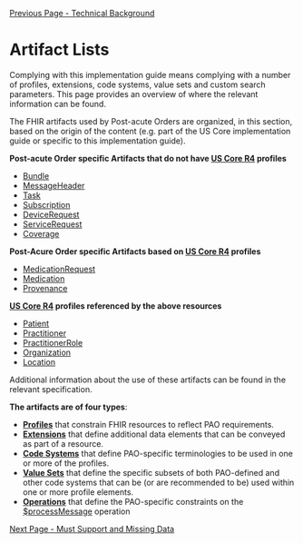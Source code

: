 [Previous Page - Technical Background](technical_background.html)

# Artifact Lists

Complying with this implementation guide means complying with a number of profiles, extensions, code systems, value sets and custom search parameters. This page provides an overview of where the relevant information can be found.

The FHIR artifacts used by Post-acute Orders are organized, in this section, based on the origin of the content (e.g. part of the US Core implementation guide or specific to this implementation guide).

**Post-acute Order specific Artifacts that do not have [US Core R4](http://build.fhir.org/ig/HL7/US-Core-R4/) profiles**

* [Bundle](http://build.fhir.org/ig/HL7/dme-orders/StructureDefinition-PAOX-bundle.html)
* [MessageHeader](http://build.fhir.org/ig/HL7/dme-orders/StructureDefinition-PAOX-messageheader.html)
* [Task](http://build.fhir.org/ig/HL7/dme-orders/StructureDefinition-PAOX-task.html)
* [Subscription](http://build.fhir.org/ig/HL7/dme-orders/StructureDefinition-PAOX-subscription.html)
* [DeviceRequest](http://build.fhir.org/ig/HL7/dme-orders/StructureDefinition-PAOX-devicerequest.html)
* [ServiceRequest](http://build.fhir.org/ig/HL7/dme-orders/StructureDefinition-PAOX-servicerequest.html)
* [Coverage](http://build.fhir.org/ig/HL7/dme-orders/StructureDefinition-PAOX-coverage.html)

**Post-Acure Order specific Artifacts based on [US Core R4](http://build.fhir.org/ig/HL7/US-Core-R4) profiles**

* [MedicationRequest](https://build.fhir.org/ig/HL7/dme-orders/StructureDefinition-PAOX-medication-request.html)
* [Medication](http://build.fhir.org/ig/HL7/dme-orders/StructureDefinition-PAOX-Medication.html)
* [Provenance](http://build.fhir.org/ig/HL7/dme-orders/StructureDefinition-PAOX-provenance.html)

**[US Core R4](http://build.fhir.org/ig/HL7/US-Core-R4) profiles referenced by the above resources**

* [Patient](http://build.fhir.org/ig/HL7/US-Core-R4/StructureDefinition-us-core-patient.html)
* [Practitioner](http://build.fhir.org/ig/HL7/US-Core-R4/StructureDefinition-us-core-practitioner.html)
* [PractitionerRole](http://build.fhir.org/ig/HL7/US-Core-R4/StructureDefinition-us-core-practitionerrole.html)
* [Organization](http://build.fhir.org/ig/HL7/US-Core-R4/StructureDefinition-us-core-organization.html)
* [Location](http://build.fhir.org/ig/HL7/US-Core-R4/StructureDefinition-us-core-location.html)

Additional information about the use of these artifacts can be found in the relevant specification.

**The artifacts are of four types**:

* 	**[Profiles](http://www.hl7.org/fhir/profiling.html)** that constrain FHIR resources to reflect PAO requirements.
* 	**[Extensions](http://www.hl7.org/fhir/extensibility.html)** that define additional data elements that can be conveyed as part of a resource.
* 	**[Code Systems](http://www.hl7.org/fhir/terminologies-systems.html)** that define PAO-specific terminologies to be used in one or more of the profiles.
* 	**[Value Sets](http://www.hl7.org/fhir/terminologies-valuesets.html)** that define the specific subsets of both PAO-defined and other code systems that can be (or are recommended to be) used within one or more profile elements.
* 	**[Operations](http:///www.hl7.org/fhir/operations.html)** that define the PAO-specific constraints on the [$processMessage](http://www.hl7.org/fhir/operation-messageheader-process-message.html) operation


[Next Page - Must Support and Missing Data](must_support_and_missing_data.html)